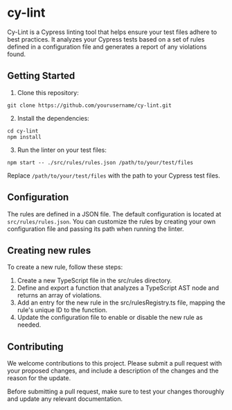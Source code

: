 # cy-lint

Cy-Lint is a Cypress linting tool that helps ensure your test files adhere to best practices. It analyzes your Cypress tests based on a set of rules defined in a configuration file and generates a report of any violations found.

## Getting Started

1. Clone this repository:

```
git clone https://github.com/yourusername/cy-lint.git
```

2. Install the dependencies:

```
cd cy-lint
npm install
```

3. Run the linter on your test files:

```
npm start -- ./src/rules/rules.json /path/to/your/test/files
```

Replace `/path/to/your/test/files` with the path to your Cypress test files.

## Configuration

The rules are defined in a JSON file. The default configuration is located at `src/rules/rules.json`. You can customize the rules by creating your own configuration file and passing its path when running the linter.

## Creating new rules

To create a new rule, follow these steps:

1. Create a new TypeScript file in the src/rules directory.
2. Define and export a function that analyzes a TypeScript AST node and returns an array of violations.
3. Add an entry for the new rule in the src/rulesRegistry.ts file, mapping the rule's unique ID to the function.
4. Update the configuration file to enable or disable the new rule as needed.

## Contributing

We welcome contributions to this project. Please submit a pull request with your proposed changes, and include a description of the changes and the reason for the update.

Before submitting a pull request, make sure to test your changes thoroughly and update any relevant documentation.
